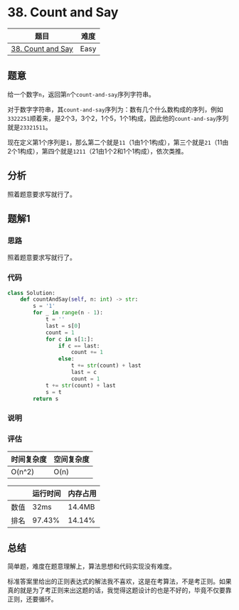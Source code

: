 # 38. Count and Say

| 题目 | 难度 |
| ---- | ---- |
| [38. Count and Say](https://leetcode.com/problems/count-and-say/) | Easy |

## 题意

给一个数字`n`，返回第`n`个`count-and-say`序列字符串。

对于数字字符串，其`count-and-say`序列为：数有几个什么数构成的序列，例如`3322251`顺着来，是2个3，3个2，1个5，1个1构成，因此他的`count-and-say`序列就是`23321511`。

现在定义第1个序列是`1`，那么第二个就是`11`（1由1个1构成），第三个就是`21`（11由2个1构成），第四个就是`1211`（21由1个2和1个1构成），依次类推。

## 分析

照着题意要求写就行了。

## 题解1

### 思路

照着题意要求写就行了。

### 代码

```python
class Solution:
    def countAndSay(self, n: int) -> str:
        s = '1'
        for _ in range(n - 1):
            t = ''
            last = s[0]
            count = 1
            for c in s[1:]:
                if c == last:
                    count += 1
                else:
                    t += str(count) + last
                    last = c
                    count = 1
            t += str(count) + last
            s = t
        return s
```

### 说明

### 评估

| 时间复杂度 | 空间复杂度 |
| ---- | ---- |
| O(n^2) | O(n) |

| | 运行时间 | 内存占用 |
| ---- | ---- | ---- |
| 数值 | 32ms | 14.4MB |
| 排名 | 97.43% | 14.14% |

## 总结

简单题，难度在题意理解上，算法思想和代码实现没有难度。

标准答案里给出的正则表达式的解法我不喜欢，这是在考算法，不是考正则。如果真的就是为了考正则来出这题的话，我觉得这题设计的也是不好的，毕竟不仅要靠正则，还要循环。
